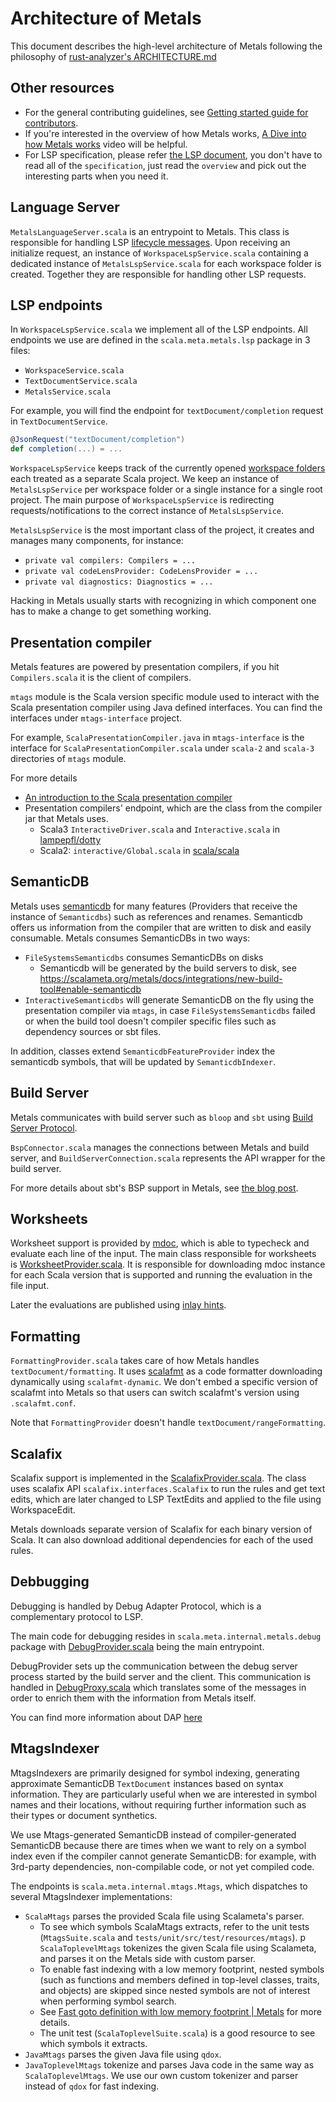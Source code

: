 # Architecture of Metals

This document describes the high-level architecture of Metals following the philosophy of [rust-analyzer's ARCHITECTURE.md](https://matklad.github.io/2021/02/06/ARCHITECTURE.md.html)

## Other resources

- For the general contributing guidelines, see [Getting started guide for contributors](https://scalameta.org/metals/docs/contributors/getting-started/).
- If you're interested in the overview of how Metals works, [A Dive into how Metals works](https://youtu.be/fpzN_vTBy18) video will be helpful.
- For LSP specification, please refer [the LSP document](https://microsoft.github.io/language-server-protocol/), you don't have to read all of the `specification`, just read the `overview` and pick out the interesting parts when you need it.

## Language Server

`MetalsLanguageServer.scala` is an entrypoint to Metals. This class is responsible for handling LSP [lifecycle messages](https://microsoft.github.io/language-server-protocol/specifications/lsp/3.17/specification/#lifeCycleMessages). Upon receiving an initialize request, an instance of `WorkspaceLspService.scala` containing a dedicated instance of `MetalsLspService.scala` for each workspace folder is created. Together they are responsible for handling other LSP requests.

## LSP endpoints

In `WorkspaceLspService.scala` we implement all of the LSP endpoints. All endpoints we use are defined in the `scala.meta.metals.lsp` package in 3 files:

- `WorkspaceService.scala`
- `TextDocumentService.scala`
- `MetalsService.scala`

For example, you will find the endpoint for `textDocument/completion` request in `TextDocumentService`.

```scala
@JsonRequest("textDocument/completion")
def completion(...) = ...
```

`WorkspaceLspService` keeps track of the currently opened [workspace folders](https://microsoft.github.io/language-server-protocol/specifications/lsp/3.17/specification/#workspace_workspaceFolders) each treated as a separate Scala project. We keep an instance of `MetalsLspService` per workspace folder or a single instance for a single root project. The main purpose of `WorkspaceLspService` is redirecting requests/notifications to the correct instance of `MetalsLspService`.

`MetalsLspService` is the most important class of the project, it creates and manages many components, for instance:

- `private val compilers: Compilers = ...`
- `private val codeLensProvider: CodeLensProvider = ...`
- `private val diagnostics: Diagnostics = ...`

Hacking in Metals usually starts with recognizing in which component one has to make a change to get something working.

## Presentation compiler

Metals features are powered by presentation compilers, if you hit `Compilers.scala` it is the client of compilers.

`mtags` module is the Scala version specific module used to interact with the Scala presentation compiler using Java defined interfaces. You can find the interfaces under `mtags-interface` project.

For example, `ScalaPresentationCompiler.java` in `mtags-interface` is the interface for `ScalaPresentationCompiler.scala` under `scala-2` and `scala-3` directories of `mtags` module.

For more details

- [An introduction to the Scala presentation compiler](https://www.chris-kipp.io/blog/an-intro-to-the-scala-presentation-compiler)
- Presentation compilers' endpoint, which are the class from the compiler jar that Metals uses.
  - Scala3 `InteractiveDriver.scala` and `Interactive.scala` in [lampepfl/dotty](https://github.com/lampepfl/dotty)
  - Scala2: `interactive/Global.scala` in [scala/scala](https://github.com/scala/scala)

## SemanticDB

Metals uses [semanticdb](https://scalameta.org/docs/semanticdb/guide.html) for many features (Providers that receive the instance of `Semanticdbs`) such as references and renames. Semanticdb offers us information from the compiler that are written to disk and easily consumable. Metals consumes SemanticDBs in two ways:

- `FileSystemsSemanticdbs` consumes SemanticDBs on disks
  - Semanticdb will be generated by the build servers to disk, see https://scalameta.org/metals/docs/integrations/new-build-tool#enable-semanticdb
- `InteractiveSemanticdbs` will generate SemanticDB on the fly using the presentation compiler via `mtags`, in case `FileSystemsSemanticdbs` failed or when the build tool doesn't compiler specific files such as dependency sources or sbt files.

In addition, classes extend `SemanticdbFeatureProvider` index the semanticdb symbols, that will be updated by `SemanticdbIndexer`.

## Build Server

Metals communicates with build server such as `bloop` and `sbt` using [Build Server Protocol](https://build-server-protocol.github.io/).

`BspConnector.scala` manages the connections between Metals and build server, and `BuildServerConnection.scala` represents the API wrapper for the build server.

For more details about sbt's BSP support in Metals, see [the blog post](https://scalameta.org/metals/blog/2020/11/06/sbt-BSP-support/).

## Worksheets

Worksheet support is provided by [mdoc](https://github.com/scalameta/mdoc), which is able to typecheck and evaluate each line of the input. The main class responsible for worksheets is [WorksheetProvider.scala](https://github.com/scalameta/metals/blob/main/metals/src/main/scala/scala/meta/internal/worksheets/WorksheetProvider.scala). It is responsible for downloading mdoc instance for each Scala version that is supported and running the evaluation in the file input.

Later the evaluations are published using [inlay hints](https://microsoft.github.io/language-server-protocol/specifications/lsp/3.17/specification/#textDocument_inlayHint).

## Formatting

`FormattingProvider.scala` takes care of how Metals handles `textDocument/formatting`. It uses [scalafmt](https://github.com/scalameta/scalafmt) as a code formatter downloading dynamically using `scalafmt-dynamic`.
We don't embed a specific version of scalafmt into Metals so that users can switch scalafmt's version using `.scalafmt.conf`.

Note that `FormattingProvider` doesn't handle `textDocument/rangeFormatting`.

## Scalafix

Scalafix support is implemented in the [ScalafixProvider.scala](https://github.com/scalameta/metals/blob/main/metals/src/main/scala/scala/meta/internal/metals/ScalafixProvider.scala). The class uses scalafix API `scalafix.interfaces.Scalafix` to run the rules and get text edits, which are later changed to LSP TextEdits and applied to the file using WorkspaceEdit.

Metals downloads separate version of Scalafix for each binary version of Scala. It can also download additional dependencies for each of the used rules.

## Debbugging

Debugging is handled by Debug Adapter Protocol, which is a complementary protocol to LSP.

The main code for debugging resides in `scala.meta.internal.metals.debug` package with [DebugProvider.scala](https://github.com/scalameta/metals/blob/main/metals/src/main/scala/scala/meta/internal/metals/debug/DebugProvider.scala) being the main entrypoint.

DebugProvider sets up the communication between the debug server process started by the build server and the client. This communication is handled in [DebugProxy.scala](https://github.com/scalameta/metals/blob/main/metals/src/main/scala/scala/meta/internal/metals/debug/DebugProxy.scala) which translates some of the messages in order to enrich them with the information from Metals itself.

You can find more information about DAP [here](https://github.com/scalacenter/bloop/blob/main/docs/debug-adapter.md)

## MtagsIndexer

MtagsIndexers are primarily designed for symbol indexing, generating approximate SemanticDB `TextDocument` instances based on syntax information. They are particularly useful when we are interested in symbol names and their locations, without requiring further information such as their types or document synthetics.

We use Mtags-generated SemanticDB instead of compiler-generated SemanticDB because there are times when we want to rely on a symbol index even if the compiler cannot generate SemanticDB: for example, with 3rd-party dependencies, non-compilable code, or not yet compiled code.

The endpoints is `scala.meta.internal.mtags.Mtags`, which dispatches to several MtagsIndexer implementations:

- `ScalaMtags` parses the provided Scala file using Scalameta's parser.
  - To see which symbols ScalaMtags extracts, refer to the unit tests (`MtagsSuite.scala` and `tests/unit/src/test/resources/mtags`).
    p `ScalaToplevelMtags` tokenizes the given Scala file using Scalameta, and parses it on the Metals side with custom parser.
  - To enable fast indexing with a low memory footprint, nested symbols (such as functions and members defined in top-level classes, traits, and objects) are skipped since nested symbols are not of interest when performing symbol search.
  - See [Fast goto definition with low memory footprint | Metals](https://scalameta.org/metals/blog/2018/12/12/fast-goto-definition) for more details.
  - The unit test (`ScalaToplevelSuite.scala`) is a good resource to see which symbols it extracts.
- `JavaMtags` parses the given Java file using `qdox`.
- `JavaToplevelMtags` tokenize and parses Java code in the same way as `ScalaToplevelMtags`. We use our own custom tokenizer and parser instead of `qdox` for fast indexing.

